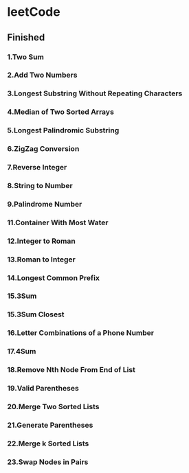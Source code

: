 # leetCode 

## Finished
### 1.Two Sum	
### 2.Add Two Numbers
### 3.Longest Substring Without Repeating Characters
### 4.Median of Two Sorted Arrays    	
### 5.Longest Palindromic Substring    	
### 6.ZigZag Conversion    	
### 7.Reverse Integer   
### 8.String to Number
### 9.Palindrome Number
### 11.Container With Most Water
### 12.Integer to Roman
### 13.Roman to Integer
### 14.Longest Common Prefix
### 15.3Sum
### 15.3Sum Closest
### 16.Letter Combinations of a Phone Number
### 17.4Sum
### 18.Remove Nth Node From End of List
### 19.Valid Parentheses
### 20.Merge Two Sorted Lists
### 21.Generate Parentheses
### 22.Merge k Sorted Lists
### 23.Swap Nodes in Pairs
